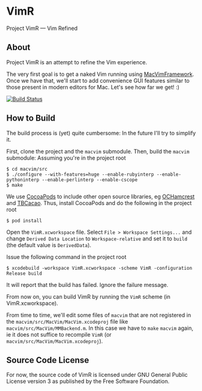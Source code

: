 VimR
====

Project VimR — Vim Refined

About
-----

Project VimR is an attempt to refine the Vim experience.

The very first goal is to get a naked Vim running using [MacVimFramework](https://github.com/qvacua/macvim). Once we have that, we'll start to add convenience GUI features similar to those present in modern editors for Mac. Let's see how far we get! :)

[![Build Status](https://travis-ci.org/qvacua/vimr.svg?branch=master)](https://travis-ci.org/qvacua/vimr)

How to Build
------------
The build process is (yet) quite cumbersome: In the future I'll try to simplify it.

First, clone the project and the `macvim` submodule. Then, build the `macvim` submodule: Assuming you're in the project root

```
$ cd macvim/src
$ ./configure --with-features=huge --enable-rubyinterp --enable-pythoninterp --enable-perlinterp --enable-cscope
$ make
```

We use [CocoaPods](http://cocoapods.org) to include other open source libraries, eg [OCHamcrest](https://github.com/hamcrest/OCHamcrest) and [TBCacao](https://github.com/qvacua/tbcacao). Thus, install CocoaPods and do the following in the project root

```
$ pod install
```

Open the `VimR.xcworkspace` file. Select `File > Workspace Settings...` and change `Derived Data Location` to `Workspace-relative` and set it to `build` (the default value is `DerivedData`).

Issue the following command in the project root

```
$ xcodebuild -workspace VimR.xcworkspace -scheme VimR -configuration Release build
```

It will report that the build has failed. Ignore the failure message.

From now on, you can build VimR by running the `VimR` scheme (in VimR.xcworkspace).

From time to time, we'll edit some files of `macvim` that are not registered in the `macvim/src/MacVim/MacVim.xcodeproj` file like `macvim/src/MacVim/MMBackend.m`. In this case we have to `make` `macvim` again, ie it does not suffice to recompile `VimR` (or `macvim/src/MacVim/MacVim.xcodeproj`).

Source Code License
-------------------

For now, the source code of VimR is licensed under GNU General Public License version 3 as published by the Free Software Foundation.
